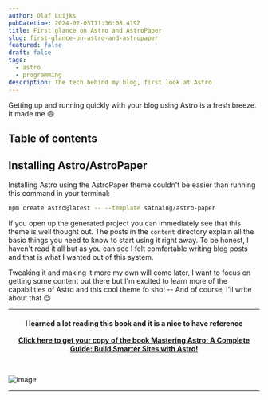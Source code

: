 ```yaml
---
author: Olaf Luijks
pubDatetime: 2024-02-05T11:36:08.419Z
title: First glance on Astro and AstroPaper
slug: first-glance-on-astro-and-astropaper
featured: false
draft: false
tags:
  - astro
  - programming
description: The tech behind my blog, first look at Astro
---
```


Getting up and running quickly with your blog using Astro is a fresh breeze. It made me 😄

## Table of contents

## Installing Astro/AstroPaper

Installing Astro using the AstroPaper theme couldn't be easier than running this command in your terminal:

```bash
npm create astro@latest -- --template satnaing/astro-paper
```

If you open up the generated project you can immediately see that this theme is well thought out. The posts in the `content` directory explain all the basic things you need to know to start using it right away. To be honest, I haven't read it all but as you can see I felt comfortable writing blog posts and that is what I wanted out of this system.

Tweaking it and making it more my own will come later, I want to focus on getting some content out there but I'm excited to learn more of the capabilities of Astro and this cool theme fo sho! -- And of course, I'll write about that 😉

---

<h4 style="text-align: center; padding-bottom: 26px;">
I learned a lot reading this book and it is a nice to have reference<br /><br />
  <a 
    href="https://amzn.to/43TC4Wa" target="_blank">Click here to get your copy of the book Mastering Astro: A Complete Guide: Build Smarter Sites with Astro! 
  </a>
</h4>

![image](@/assets/images/astro-framework.jpg)

---
